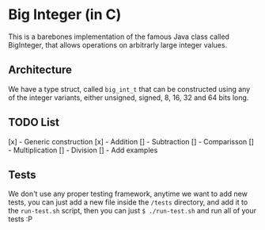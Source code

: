 # Big Integer (in C)

This is a barebones implementation of the famous Java class called BigInteger, that allows operations on arbitrarly large integer values.

## Architecture

We have a type struct, called `big_int_t` that can be constructed using any of the integer variants, either unsigned, signed, 8, 16, 32 and 64 bits long.

## TODO List

[x] - Generic construction
[x] - Addition
[] - Subtraction
[] - Comparisson
[] - Multiplication
[] - Division
[] - Add examples

## Tests

We don't use any proper testing framework, anytime we want to add new tests, you can just add a new file inside the `/tests` directory, and add it to the `run-test.sh` script, then you can just `$ ./run-test.sh` and run all of your tests :P
